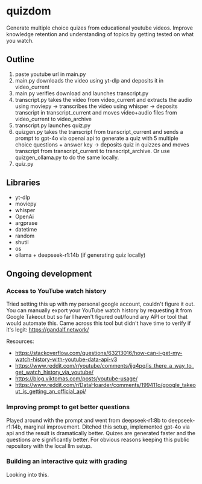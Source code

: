 # quizdom
Generate multiple choice quizes from educational youtube videos. Improve knowledge retention and understanding of topics by getting tested on what you watch.

## Outline
1. paste youtube url in main.py
2. main.py downloads the video using yt-dlp and deposits it in video_current
3. main.py verifies download and launches transcript.py
4. transcript.py takes the video from video_current and extracts the audio using moviepy -> transcribes the video using whisper -> deposits transcript in transcript_current and moves video+audio files from video_current to video_archive
5. transcript.py launches quiz.py
6. quizgen.py takes the transcript from transcript_current and sends a prompt to gpt-4o via openai api to generate a quiz with 5 multiple choice questions + answer key -> deposits quiz in quizzes and moves transcript from transcript_current to transcript_archive. Or use quizgen_ollama.py to do the same locally.
8. quiz.py

## Libraries
- yt-dlp
- moviepy
- whisper
- OpenAi
- argprase
- datetime
- random
- shutil
- os
- ollama + deepseek-r1:14b (if generating quiz locally)

## Ongoing development
### Access to YouTube watch history
Tried setting this up with my personal google account, couldn't figure it out. You can manually export your YouTube watch history by requesting it from Google Takeout but so far I haven't figured out/found any API or tool that would automate this. Came across this tool but didn't have time to verify if it's legit: https://gandalf.network/

Resources:
  - https://stackoverflow.com/questions/63213016/how-can-i-get-my-watch-history-with-youtube-data-api-v3
  - https://www.reddit.com/r/youtube/comments/ijq4pq/is_there_a_way_to_get_watch_history_via_youtube/
  - https://blog.viktomas.com/posts/youtube-usage/
  - https://www.reddit.com/r/DataHoarder/comments/199411o/google_takeout_is_getting_an_official_api/

### Improving prompt to get better questions
Played around with the prompt and went from deepseek-r1:8b to deepseek-r1:14b, marginal improvement. Ditched this setup, implemented gpt-4o via api and the result is dramatically better. Quizes are generated faster and the questions are significantly better. For obvious reasons keeping this public repository with the local llm setup.

### Building an interactive quiz with grading
Looking into this.

